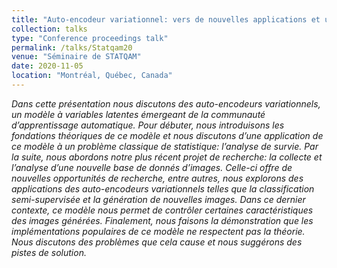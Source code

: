 ```yaml
---
title: "Auto-encodeur variationnel: vers de nouvelles applications et une mise à jour de la théorie."
collection: talks
type: "Conference proceedings talk"
permalink: /talks/Statqam20
venue: "Séminaire de STATQAM"
date: 2020-11-05
location: "Montréal, Québec, Canada"
---
```


*Dans cette présentation nous discutons des auto-encodeurs variationnels, un modèle à variables latentes émergeant de la communauté d’apprentissage automatique. Pour débuter, nous introduisons les fondations théoriques de ce modèle et nous discutons d’une application de ce modèle à un problème classique de statistique: l’analyse de survie. Par la suite, nous abordons notre plus récent projet de recherche: la collecte et l’analyse d’une nouvelle base de donnés d’images. Celle-ci offre de nouvelles opportunités de recherche, entre autres, nous explorons des applications des auto-encodeurs variationnels telles que la classification semi-supervisée et la génération de nouvelles images. Dans ce dernier contexte, ce modèle nous permet de contrôler certaines caractéristiques des images générées. Finalement, nous faisons la démonstration que les implémentations populaires de ce modèle ne respectent pas la théorie. Nous discutons des problèmes que cela cause et nous suggérons des pistes de solution.*
